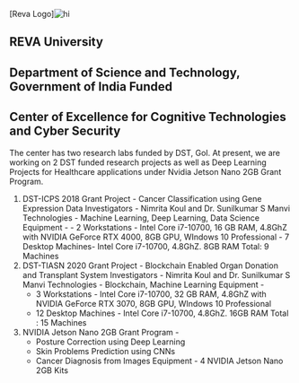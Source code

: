 
[Reva Logo]<img src="images/emoticons/cool.png" alt="hi" class="inline"/>
## REVA University
## Department of Science and Technology, Government of India Funded
## Center of Excellence for Cognitive Technologies and Cyber Security

The center has two research labs funded by DST, GoI. 
At present, we are working on 2 DST funded research projects as well as Deep Learning Projects for Healthcare applications under Nvidia Jetson Nano 2GB Grant Program.

1. DST-ICPS 2018 Grant Project - Cancer Classification using Gene Expression Data
      Investigators - Nimrita Koul and Dr. Sunilkumar S Manvi
      Technologies - Machine Learning, Deep Learning, Data Science
      Equipment - 
        - 2 Workstations - Intel Core i7-10700, 16 GB RAM, 4.8GhZ with NVIDIA GeForce RTX 4000, 8GB GPU, WIndows 10 Professional
        - 7 Desktop Machines- Intel Core i7-10700, 4.8GhZ. 8GB RAM
        Total:  9 Machines
2. DST-TIASN 2020 Grant Project - Blockchain Enabled Organ Donation and Transplant System
      Investigators - Nimrita Koul and Dr. Sunilkumar S Manvi
      Technologies - Blockchain, Machine Learning
      Equipment - 
      - 3 Workstations - Intel Core i7-10700, 32 GB RAM, 4.8GhZ with NVIDIA GeForce RTX 3070,  8GB GPU, WIndows 10 Professional
      - 12 Desktop Machines - Intel Core i7-10700, 4.8GhZ. 16GB RAM
      Total : 15 Machines
3. NVIDIA Jetson Nano 2GB Grant Program -
    - Posture Correction using Deep Learning
    - Skin Problems Prediction using CNNs
    - Cancer Diagnosis from Images
    Equipment - 4 NVIDIA Jetson Nano 2GB Kits


